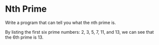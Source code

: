 # Nth Prime

Write a program that can tell you what the nth prime is.

By listing the first six prime numbers: 2, 3, 5, 7, 11, and 13, we can
see that the 6th prime is 13.
